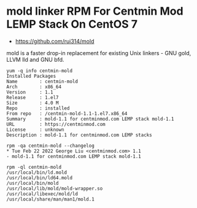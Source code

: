 # mold linker RPM For Centmin Mod LEMP Stack On CentOS 7

* https://github.com/rui314/mold

mold is a faster drop-in replacement for existing Unix linkers - GNU gold, LLVM lld and GNU bfd.

```
yum -q info centmin-mold
Installed Packages
Name        : centmin-mold
Arch        : x86_64
Version     : 1.1
Release     : 1.el7
Size        : 4.0 M
Repo        : installed
From repo   : /centmin-mold-1.1-1.el7.x86_64
Summary     : mold-1.1 for centminmod.com LEMP stack mold-1.1
URL         : https://centminmod.com
License     : unknown
Description : mold-1.1 for centminmod.com LEMP stacks
```

```
rpm -qa centmin-mold --changelog
* Tue Feb 22 2022 George Liu <centminmod.com> 1.1
- mold-1.1 for centminmod.com LEMP stack mold-1.1
```

```
rpm -ql centmin-mold
/usr/local/bin/ld.mold
/usr/local/bin/ld64.mold
/usr/local/bin/mold
/usr/local/lib/mold/mold-wrapper.so
/usr/local/libexec/mold/ld
/usr/local/share/man/man1/mold.1
```